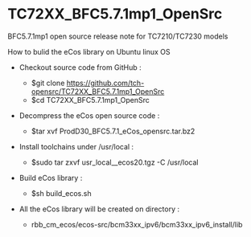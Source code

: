# TC72XX_BFC5.7.1mp1_OpenSrc
BFC5.7.1mp1 open source release note for TC7210/TC7230 models

How to bulid the eCos library on Ubuntu linux OS

* Checkout source code from GitHub :
	* $git clone https://github.com/tch-opensrc/TC72XX_BFC5.7.1mp1_OpenSrc
	* $cd TC72XX_BFC5.7.1mp1_OpenSrc

* Decompress the eCos open source code :
	* $tar xvf ProdD30_BFC5.7.1_eCos_opensrc.tar.bz2

* Install toolchains under /usr/local :
	* $sudo tar zxvf usr_local__ecos20.tgz -C /usr/local

* Build eCos library :
	* $sh build_ecos.sh
	
* All the eCos library will be created on directory :
	* rbb_cm_ecos/ecos-src/bcm33xx_ipv6/bcm33xx_ipv6_install/lib
